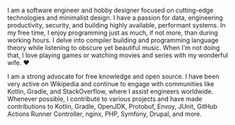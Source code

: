 I am a software engineer and hobby designer focused on cutting-edge technologies and minimalist design. I have a passion for data, engineering productivity, security, and building highly available, performant systems. In my free time, I enjoy programming just as much, if not more, than during working hours. I delve into compiler building and programming language theory while listening to obscure yet beautiful music. When I'm not doing that, I love playing games or watching movies and series with my wonderful wife. ❤️

I am a strong advocate for free knowledge and open source. I have been very active on Wikipedia and continue to engage with communities like Kotlin, Gradle, and StackOverflow, where I assist engineers worldwide. Whenever possible, I contribute to various projects and have made contributions to Kotlin, Gradle, OpenJDK, Protobuf, Envoy, JUnit, GitHub Actions Runner Controller, nginx, PHP, Symfony, Drupal, and more.
